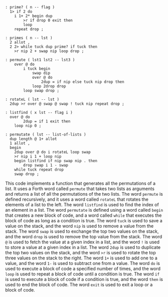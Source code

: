 ```forth
: prime? ( n -- flag )
  1> if 2 do
    i 1+ 2* begin dup
        >r if drop 0 exit then
        loop
    repeat drop ;

: primes ( n -- lst )
  2 allot ,
  2 2> while tuck dup prime? if tuck then
    >r nip 2 + swap nip loop drop ;

: permute ( lst1 lst2 -- lst3 )
    over @ do
        i tuck begin
            swap dip
            over @ do
                2dup = if nip else tuck nip drop then
            loop 2drop drop
        loop swap drop ;

: rotateL ( lst -- lst )
  2dup >r over @ swap @ swap ! tuck nip repeat drop ;

: listfind ( x lst -- flag i )
  over @ do
        2dup = if 1 exit then
    loop nip 0 ;

: permutate ( lst -- list-of-lists )
  dup length @ 1+ allot
  1 allot ,
  begin
    2dup over @ do i rotateL loop swap
    >r nip i 1 + loop nip
    begin listfind if nip swap nip . then
        drop swap i 1 - swap
    while tuck repeat drop
    swap drop ;
```

This code implements a function that generates all the permutations of a list.
It uses a Forth word called `permute` that takes two lists as arguments and returns a list of all the permutations of the two lists.
The word `permute` is defined recursively, and it uses a word called `rotateL` that rotates the elements of a list to the left.
The word `listfind` is used to find the index of an element in a list.
The word `permutate` is defined using a word called `begin` that creates a new block of code, and a word called `while` that executes the block of code as long as a condition is true.
The word `tuck` is used to save a value on the stack, and the word `nip` is used to remove a value from the stack.
The word `swap` is used to exchange the top two values on the stack, and the word `drop` is used to remove the top value from the stack.
The word `@` is used to fetch the value at a given index in a list, and the word `!` is used to store a value at a given index in a list.
The word `2dup` is used to duplicate the top two values on the stack, and the word `>r` is used to rotate the top three values on the stack to the right.
The word `1+` is used to add one to a value, and the word `1-` is used to subtract one from a value.
The word `do` is used to execute a block of code a specified number of times, and the word `loop` is used to repeat a block of code until a condition is true.
The word `if` is used to execute a block of code if a condition is true, and the word `then` is used to end the block of code.
The word `exit` is used to exit a loop or a block of code.